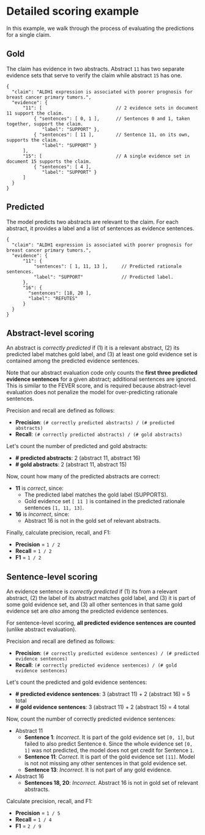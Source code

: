 # Detailed scoring example

In this example, we walk through the process of evaluating the predictions for a single claim.


## Gold

The claim has evidence in two abstracts. Abstract `11` has two separate evidence sets that serve to verify the claim while abstract `15` has one.

```
{
  "claim": "ALDH1 expression is associated with poorer prognosis for breast cancer primary tumors.",
  "evidence": {
      "11": [                           // 2 evidence sets in document 11 support the claim.
          { "sentences": [ 0, 1 ],      // Sentences 0 and 1, taken together, support the claim.
             "label": "SUPPORT" },
          { "sentences": [ 11 ],        // Sentence 11, on its own, supports the claim.
             "label": "SUPPORT" }
      ],
      "15": [                           // A single evidence set in document 15 supports the claim.
          { "sentences": [ 4 ],
             "label": "SUPPORT" }
      ]
  }
}
```

## Predicted

The model predicts two abstracts are relevant to the claim. For each abstract, it provides a label and a list of sentences as evidence sentences.

```
{
  "claim": "ALDH1 expression is associated with poorer prognosis for breast cancer primary tumors.",
  "evidence": {
      "11": {
          "sentences": [ 1, 11, 13 ],     // Predicted rationale sentences.
          "label": "SUPPORT"              // Predicted label.
      },
      "16": {
        "sentences": [18, 20 ],
        "label": "REFUTES"
      }
  }
}
```

## Abstract-level scoring

An abstract is _correctly predicted_ if (1) it is a relevant abstract, (2) its predicted label matches gold label, and (3) at least one gold evidence set is contained among the predicted evidence sentences.

Note that our abstract evaluation code only counts the **first three predicted evidence sentences** for a given abstract; additional sentences are ignored. This is similar to the FEVER score, and is required because abstract-level evaluation does not penalize the model for over-predicting rationale sentences.

Precision and recall are defined as follows:

- **Precision**: `(# correctly predicted abstracts) / (# predicted abstracts)`
- **Recall**: `(# correctly predicted abstracts) / (# gold abstracts)`

Let's count the number of predicted and gold abstracts:

- **# predicted abstracts**: 2 (abstract 11, abstract 16)
- **# gold abstracts**: 2 (abstract 11, abstract 15)

Now, count how many of the predicted abstracts are correct:
​
- **11** is _correct_, since:
  - The predicted label matches the gold label (SUPPORTS).
  - Gold evidence set `[ 11 ]` is contained in the predicted rationale sentences `[1, 11, 13]`.
- **16** is _incorrect_, since:
  - Abstract 16 is not in the gold set of relevant abstracts.

Finally, calculate precision, recall, and F1:

- **Precision** = `1 / 2`
- **Recall** = `1 / 2`
- **F1**  = `1 / 2`

## Sentence-level scoring

An evidence sentence is _correctly predicted_ if (1) its from a relevant abstract, (2) the label of its abstract matches gold label, and (3) it is part of some gold evidence set, and (3) all other sentences in that same gold evidence set are _also_ among the predicted evidence sentences.

For sentence-level scoring, **all predicted evidence sentences are counted** (unlike abstract evaluation).

Precision and recall are defined as follows:

- **Precision**: `(# correctly predicted evidence sentences) / (# predicted evidence sentences)`
- **Recall**: `(# correctly predicted evidence sentences) / (# gold evidence sentences)`

Let's count the predicted and gold evidence sentences:

- **# predicted evidence sentences**: 3 (abstract 11) + 2 (abstract 16) = 5 total
- **# gold evidence sentences**: 3 (abstract 11) + 2 (abstract 15) = 4 total

Now, count the number of correctly predicted evidence sentences:

- Abstract 11
  - **Sentence 1**: _Incorrect_. It is part of the gold evidence set `[0, 1]`, but failed to also predict Sentence `0`. Since the whole evidence set `[0, 1]` was not predicted, the model does not get credit for Sentence `1`.
  - **Sentence 11**: _Correct_. It is part of the gold evidence set `[11]`.  Model is not not missing any other sentences in that gold evidence set.
  - **Sentence 13**: _Incorrect_. It is not part of any gold evidence.
- Abstract 16
  - **Sentences 18, 20**: _Incorrect_. Abstract 16 is not in gold set of relevant abstracts.

Calculate precision, recall, and F1:

- **Precision** = `1 / 5`
- **Recall** = `1 / 4`
- **F1** = `2 / 9`

